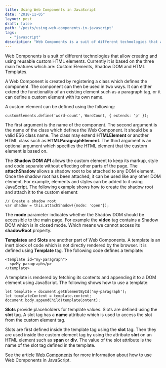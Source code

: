 ```yaml
---
title: Using Web Components in JavaScript
date: "2018-11-05"
layout: post
draft: false
path: "/posts/using-web-components-in-javascript"
tags:
  - "javascript"
description: "Web Components is a suit of different technologies that allow creating and using reusable custom HTML elements. Currently it is based on the three main features which are: Custom Elements, Shadow DOM and HTML Templates."
---
```


Web Components is a suit of different technologies that allow creating and using reusable custom HTML elements. Currently it is based on the three main features which are: Custom Elements, Shadow DOM and HTML Templates.

A Web Component is created by registering a class which defines the component. The component can then be used in two ways. It can either extend the functionality of an existing element such as a paragraph tag, or it can define a custom element with its own name.

A custom element can be defined using the following:

```
customElements.define('word-count', WordCount, { extends: 'p' });
```

The first argument is the name of the component. The second argument is the name of the class which defines the Web Component. It should be a valid ES6 class name. The class may extend **HTMLElement** or another HTML class such as **HTMLParagraphElement**. The third argument is an optional argument which specifies the HTML element that the custom element is based on.

The **Shadow DOM API** allows the custom element to keep its markup, style and code separate without effecting other parts of the page. The **attachShadow** allows a shadow root to be attached to any DOM element. Once the shadow root has been attached, it can be used like any other DOM element. For example, elements and styles can be added to it using JavaScript. The following example shows how to create the shadow root and attach it to the custom element:

```
// Create a shadow root
var shadow = this.attachShadow({mode: 'open'});
```

The **mode** parameter indicates whether the Shadow DOM should be accessible to the main page. For example the **video** tag contains a Shadow DOM which is in closed mode. Which means we cannot access its **shadowRoot** property.

**Templates** and **Slots** are another part of Web Components. A template is an inert block of code which is not directly rendered by the browser. It is defined using **Template** tag. The following code defines a template:

```
<template id="my-paragraph">
  <p>My paragraph</p>
</template>
```

A template is rendered by fetching its contents and appending it to a DOM element using JavaScript. The following shows how to use a template:

```
let template = document.getElementById('my-paragraph');
let templateContent = template.content;
document.body.appendChild(templateContent);
```

**Slots** provide placeholders for template values. Slots are defined using the **slot** tag. A slot tag has a **name** attribute which is used to access the slot from the custom element tag.

Slots are first defined inside the template tag using the **slot** tag. Then they are used inside the custom element tag by using the attribute **slot** on an HTML element such as **span** or **div**. The value of the slot attribute is the name of the slot tag defined in the template.

See the article [Web Components](https://developer.mozilla.org/en-US/docs/Web/Web_Components) for more information about how to use Web Components in JavaScript.
